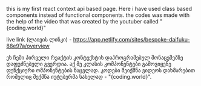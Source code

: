 this is  my first react context api based page. Here  i have used class based components instead of functional components. the codes was made with the help of the video
that was created by the youtuber called  "{coding.world}"

live link (ლაივის ლინკი) - https://app.netlify.com/sites/bespoke-daifuku-88e97a/overview

ეს ჩემი პირველი რეაქტის კონტექსტის დაპროგრამებულ მონაცემებზე დაფუძნებული გვერდია. აქ მე კლასის კომპონენტები გამოვიყენე ფუნქციური ომპონენტების ნაცვლად. კოდები შეიქმნა ვიდეოს დახმარებით რომელიც შექმნა იუტუბერმა სახელად - "{coding.world}".
